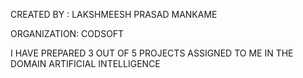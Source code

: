 CREATED BY : LAKSHMEESH PRASAD MANKAME

ORGANIZATION: CODSOFT

I HAVE PREPARED 3 OUT OF 5 PROJECTS ASSIGNED TO ME IN THE DOMAIN ARTIFICIAL INTELLIGENCE
